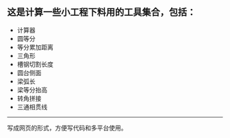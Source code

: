 ## 这是计算一些小工程下料用的工具集合，包括：
* 计算器
* 圆等分
* 等分累加距离
* 三角形
* 槽钢切割长度
* 圆台侧面
* 梁弧长
* 梁等分抬高
* 转角拼接
* 三通相贯线

***

写成网页的形式，方便写代码和多平台使用。